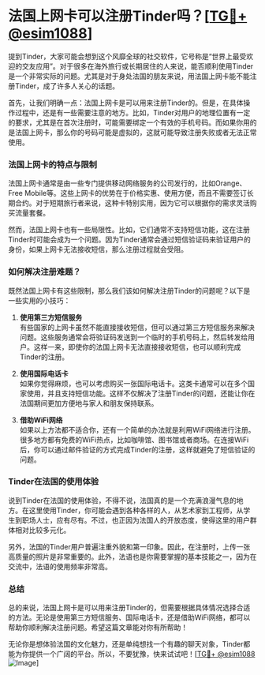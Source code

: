 # 法国上网卡可以注册Tinder吗？[[TG💪+ @esim1088](https://t.me/s/esim1088)]

提到Tinder，大家可能会想到这个风靡全球的社交软件，它号称是“世界上最受欢迎的交友应用”。对于很多在海外旅行或长期居住的人来说，能否顺利使用Tinder是一个非常实际的问题。尤其是对于身处法国的朋友来说，用法国上网卡能不能注册Tinder，成了许多人关心的话题。

首先，让我们明确一点：法国上网卡是可以用来注册Tinder的。但是，在具体操作过程中，还是有一些需要注意的地方。比如，Tinder对用户的地理位置有一定的要求，尤其是在首次注册时，可能需要绑定一个有效的手机号码。而如果你用的是法国上网卡，那么你的号码可能是虚拟的，这就可能导致注册失败或者无法正常使用。

### 法国上网卡的特点与限制

法国上网卡通常是由一些专门提供移动网络服务的公司发行的，比如Orange、Free Mobile等。这些上网卡的优势在于价格实惠、使用方便，而且不需要签订长期合约。对于短期旅行者来说，这种卡特别实用，因为它可以根据你的需求灵活购买流量套餐。

然而，法国上网卡也有一些局限性。比如，它们通常不支持短信功能，这在注册Tinder时可能会成为一个问题。因为Tinder通常会通过短信验证码来验证用户的身份，如果上网卡无法接收短信，那么注册过程就会受阻。

### 如何解决注册难题？

既然法国上网卡有这些限制，那么我们该如何解决注册Tinder的问题呢？以下是一些实用的小技巧：

1. **使用第三方短信服务**  
   有些国家的上网卡虽然不能直接接收短信，但可以通过第三方短信服务来解决问题。这些服务通常会将验证码发送到一个临时的手机号码上，然后转发给用户。这样一来，即使你的法国上网卡无法直接接收短信，也可以顺利完成Tinder的注册。

2. **使用国际电话卡**  
   如果你觉得麻烦，也可以考虑购买一张国际电话卡。这类卡通常可以在多个国家使用，并且支持短信功能。这样不仅解决了注册Tinder的问题，还能让你在法国期间更加方便地与家人和朋友保持联系。

3. **借助WiFi网络**  
   如果以上方法都不适合你，还有一个简单的办法就是利用WiFi网络进行注册。很多地方都有免费的WiFi热点，比如咖啡馆、图书馆或者商场。在连接WiFi后，你可以通过邮件验证的方式完成Tinder的注册，这样就避免了短信验证的问题。

### Tinder在法国的使用体验

说到Tinder在法国的使用体验，不得不说，法国真的是一个充满浪漫气息的地方。在这里使用Tinder，你可能会遇到各种各样的人，从艺术家到工程师，从学生到职场人士，应有尽有。不过，也正因为法国人的开放态度，使得这里的用户群体相对比较多元化。

另外，法国的Tinder用户普遍注重外貌和第一印象。因此，在注册时，上传一张高质量的照片是非常重要的。此外，法语也是你需要掌握的基本技能之一，因为在交流中，法语的使用频率非常高。

### 总结

总的来说，法国上网卡是可以用来注册Tinder的，但需要根据具体情况选择合适的方法。无论是使用第三方短信服务、国际电话卡，还是借助WiFi网络，都可以帮助你顺利解决注册问题。希望这篇文章能对你有所帮助！

无论你是想体验法国的文化魅力，还是单纯想找一个有趣的聊天对象，Tinder都能为你提供一个广阔的平台。所以，不要犹豫，快来试试吧！[[TG💪+ @esim1088](https://t.me/s/esim1088) ![Image](https://i.postimg.cc/4NQfJmqS/Snipaste-2025-05-13-00-14-12.png)]